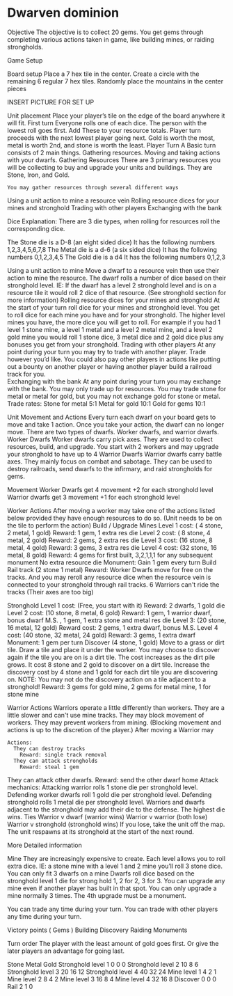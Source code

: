 # Dwarven dominion 
Objective
The objective is to collect 20 gems. You get gems through completing various actions taken in game, like building mines, or raiding strongholds. 

Game Setup

Board setup
Place a 7 hex tile in the center. Create a circle with the remaining 6 regular 7 hex tiles. Randomly place the mountains in the center pieces

INSERT PICTURE FOR SET UP

Unit placement 
Place your player’s tile on the edge of the board anywhere it will fit. 
First turn
Everyone rolls one of each dice. The person with the lowest roll goes first. Add These to your resource totals. Player turn proceeds with the next lowest player going next. Gold is worth the most, metal is worth 2nd, and stone is worth the least.
Player Turn
A Basic turn consists of 2 main things.
Gathering resources.
Moving and taking actions with your dwarfs.
Gathering Resources
There are 3 primary resources you will be collecting to buy and upgrade your units and buildings. They are Stone, Iron, and Gold.  

	You may gather resources through several different ways
Using a unit action to mine a resource vein
Rolling resource dices for your mines and stronghold
Trading with other players
Exchanging with the bank
 
Dice Explanation:
There are 3 die types, when rolling for resources roll the corresponding dice. 

The Stone die is a D-8 (an eight sided dice)
It has the following numbers 1,2,3,4,5,6,7,8
The Metal die is a d-6 (a six sided dice)
It has the following numbers 0,1,2,3,4,5
The Gold die is a d4
It has the following numbers 0,1,2,3

Using a unit action to mine
Move a dwarf to a resource vein then use their action to mine the resource.
The dwarf rolls a number of dice based on their stronghold level.  IE: If the dwarf has a level 2 stronghold level and is on a resource tile it would roll 2 dice of that resource. (See stronghold section for more information)
Rolling resource dices for your mines and stronghold
At the start of your turn roll dice for your mines and stronghold level. You get to roll dice for each mine you have and for your stronghold. The higher level mines you have, the more dice you will get to roll. For example if you had 1 level 1 stone mine, a level 1 metal and a level 2 metal mine, and a level 2 gold mine you would roll 1 stone dice, 3 metal dice and 2 gold dice plus any bonuses you get from your stronghold. 
Trading with other players
At any point during your turn you may try to trade with another player. Trade however you’d like. You could also pay other players in actions like putting out a bounty on another player or having another player build a railroad track for you.  
Exchanging with the bank
At any point during your turn you may exchange with the bank. You may only trade up for resources. You may trade stone for metal or metal for gold, but you may not exchange gold for stone or metal.  
Trade rates: 
Stone for metal 5:1
Metal for gold  10:1
Gold for gems   10:1

Unit Movement and Actions
	Every turn each dwarf on your board gets to move and take 1 action. Once you take your action, the dwarf can no longer move. There are two types of dwarfs. Worker dwarfs, and warrior dwarfs. 
Worker Dwarfs
	Worker dwarfs carry pick axes. They are used to collect resources, build, and upgrade. You start with 2 workers and may upgrade your stronghold to have up to 4
Warrior Dwarfs
	Warrior dwarfs carry battle axes. They mainly focus on combat and sabotage. They can be used to destroy railroads, send dwarfs to the infirmary, and raid strongholds for gems. 

Movement
  Worker Dwarfs get 4 movement +2 for each stronghold level
  Warrior dwarfs get 3 movement +1 for each stronghold level
  
Worker Actions 
After moving a worker may take one of the actions listed below provided they have enough resources to do so. (Unit needs to be on the tile to perform the action)
Build / Upgrade Mines 
    Level 1 cost: ( 4 stone,  2 metal, 1 gold)
      Reward: 1 gem, 1 extra res die
    Level 2 cost: ( 8 stone,  4 metal, 2 gold)
      Reward: 2 gems, 2 extra res die
    Level 3 cost: (16 stone,  8 metal, 4 gold)
      Reward: 3 gems, 3 extra res die
    Level 4 cost: (32 stone, 16 metal, 8 gold)
      Reward: 4 gems for first built, 3,2,1,1,1      for any subsequent monument 
        No extra resource die
      Monument: Gain 1 gem every turn
Build Rail track (2 stone 1 metal)
    Reward: Worker Dwarfs move for free on the tracks. And you may reroll any resource dice when the resource vein is connected to your stronghold through rail tracks. 6
    Warriors can't ride the tracks (Their axes are too big)
    
Stronghold 
   Level 1 cost: (Free, you start with it)
      Reward: 2 dwarfs, 1 gold die
   Level 2 cost: (10 stone,  8 metal, 6 gold)
     Reward: 1 gem, 1 warrior dwarf, bonus dwarf M.S. , 1 gem, 1 extra stone and metal res die
   Level 3: (20 stone, 16 metal, 12 gold)
     Reward cost: 2 gems, 1 extra dwarf, bonus M.S. 
   Level 4 cost: (40 stone, 32 metal, 24 gold)
     Reward: 3 gems, 1 extra dwarf 
     Monument: 1 gem per turn
Discover (4 stone, 1 gold)
Move to a grass or dirt tile. Draw a tile and place it under the worker. You may choose to discover again if the tile you are on is a dirt tile. The cost increases as the dirt pile grows. It cost 8 stone and 2 gold to discover on a dirt tile. Increase the discovery cost by 4 stone and 1 gold for each dirt tile you are discovering on.
NOTE: You may not do the discovery action on a tile adjacent to a stronghold!
Reward: 3 gems for gold mine, 2 gems for metal mine, 1 for stone mine


Warrior Actions
	Warriors operate a little differently than workers.  They are a little slower and can't use mine tracks. They may block movement of workers. They may prevent workers from mining. (Blocking movement and actions is up to the discretion of the player.)
	After moving a Warrior may 

    Actions:
      They can destroy tracks
        Reward: single track removal 
      They can attack strongholds
        Reward: steal 1 gem
   They can attack other dwarfs.
      Reward: send the other dwarf home
  Attack mechanics:
  Attacking warrior rolls 1 stone die per stronghold level. 
  Defending worker dwarfs roll 1 gold die per stronghold level.
  Defending stronghold rolls 1 metal die per stronghold level.
  Warriors and dwarfs adjacent to the stronghold may add their die to the defense.
  The highest die wins. 
  Ties
  Warrior v dwarf (warrior wins)
  Warrior v warrior (both lose)
  Warrior v stronghold (stronghold wins)
  If you lose, take the unit off the map.
  The unit respawns at its stronghold at the start of the next round.


More Detailed information

Mine
  They are increasingly expensive to create.
  Each level allows you to roll extra dice.
  IE: a stone mine with a level 1 and 2 mine you’ll roll 3 stone dice.  
  You can only fit 3 dwarfs on a mine
  Dwarfs roll dice based on the stronghold level
  1 die for strong hold 1, 2 for 2, 3 for 3. 
  You can upgrade any mine even if another player has built in that spot.
  You can only upgrade a mine normally 3 times. The 4th upgrade must be a monument.   

  You can trade any time during your turn.
  You can trade with other players any time during your turn.
   

Victory points ( Gems )
  Building 
  Discovery
  Raiding 
  Monuments


Turn order
  The player with the least amount of gold goes first. 
  Or give the later players an advantage for going last. 





Stone
Metal
Gold
Stronghold level 1
0
0
0
Stronghold level 2
10
8
6
Stronghold level 3
20
16
12
Stronghold level 4
40
32
24
Mine level 1
4
2
1
Mine level 2
8
4
2
Mine level 3
16
8
4
Mine level 4
32
16
8
Discover 
0
0
0
Rail
2
1
0


